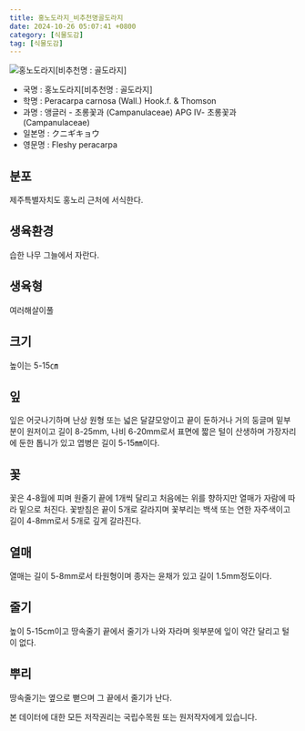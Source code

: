 ```yaml
---
title: 홍노도라지_비추천명골도라지
date: 2024-10-26 05:07:41 +0800
category: [식물도감]
tag: [식물도감]
---
```




![홍노도라지[비추천명 : 골도라지]](/fileUpload/plants/basic/Campanulaceae/Peracarpa/10875/10875_1_th2.jpg)
- 국명 : 홍노도라지[비추천명 : 골도라지]
- 학명 : Peracarpa carnosa (Wall.) Hook.f. & Thomson
- 과명 : 앵글러 - 초롱꽃과 (Campanulaceae) APG Ⅳ- 초롱꽃과 (Campanulaceae)
- 일본명 : クニギキョウ
- 영문명 : Fleshy peracarpa


## 분포
제주특별자치도 홍노리 근처에 서식한다.
## 생육환경
습한 나무 그늘에서 자란다.
## 생육형
여러해살이풀 
## 크기
높이는 5-15㎝
## 잎
잎은 어긋나기하며 난상 원형 또는 넓은 달걀모양이고 끝이 둔하거나 거의 둥글며 밑부분이 원저이고 길이 8-25mm, 나비 6-20mm로서 표면에 짧은 털이 산생하며 가장자리에 둔한 톱니가 있고 엽병은 길이 5-15㎜이다.
## 꽃
꽃은 4-8월에 피며 원줄기 끝에 1개씩 달리고 처음에는 위를 향하지만 열매가 자람에 따라 밑으로 처진다. 꽃받침은 끝이 5개로 갈라지며 꽃부리는 백색 또는 연한 자주색이고 길이 4-8mm로서 5개로 깊게 갈라진다.
## 열매
열매는 길이 5-8mm로서 타원형이며 종자는 윤채가 있고 길이 1.5mm정도이다.
## 줄기
높이 5-15cm이고 땅속줄기 끝에서 줄기가 나와 자라며 윗부분에 잎이 약간 달리고 털이 없다.
## 뿌리
땅속줄기는 옆으로 뻗으며 그 끝에서 줄기가 난다.






본 데이터에 대한 모든 저작권리는 국립수목원 또는 원저작자에게 있습니다.
